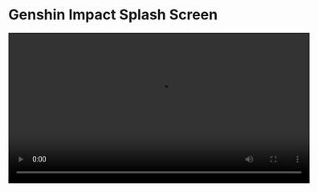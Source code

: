 # Genshin Impact Splash Screen

<video width="600px" controls>
  <source src="https://github.com/user-attachments/assets/bd8c8127-ec99-49e3-9c71-20c5507ea200" type="video/mp4">
</video>

